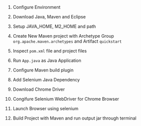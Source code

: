 1. Configure Environment
2. Download Java, Maven and Eclipse
3. Setup JAVA_HOME, M2_HOME and path

4. Create New Maven project with Archetype Group `org.apache.maven.archetypes` and Artifact `quickstart`

5. Inspect `pom.xml` file and project files
6. Run `App.java` as Java Application
7. Configure Maven build plugin
8. Add Selenium Java Dependency
9. Download Chrome Driver
10. Congifure Selenium WebDriver for Chrome Browser
11. Launch Browser using selenium
12. Build Project with Maven and run output jar through terminal
